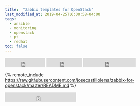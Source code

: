 ```yaml
---
title:  "Zabbix templates for OpenStack"
last_modified_at: 2019-04-25T16:00:58-04:00
tags:
  - ansible
  - monitoring
  - openstack
  - pt
  - redhat
toc: false
---
```


<iframe src="https://ghbtns.com/github-btn.html?user=josecastillolema&repo=zabbix-for-openstack&type=watch&count=true&size=large&v=2" frameborder="0" scrolling="0" width="130" height="30" title="GitHub"></iframe>
<iframe src="https://ghbtns.com/github-btn.html?user=josecastillolema&repo=zabbix-for-openstack&type=star&count=true&size=large" frameborder="0" scrolling="0" width="115" height="30" title="GitHub"></iframe>
<iframe src="https://ghbtns.com/github-btn.html?user=josecastillolema&repo=zabbix-for-openstack&type=fork&count=true&size=large" frameborder="0" scrolling="0" width="170" height="30" title="GitHub"></iframe>

{% remote_include https://raw.githubusercontent.com/josecastillolema/zabbix-for-openstack/master/README.md %}

<iframe src="https://ghbtns.com/github-btn.html?user=josecastillolema&type=follow&count=true&size=large" frameborder="0" scrolling="0" width="230" height="30" title="GitHub"></iframe>